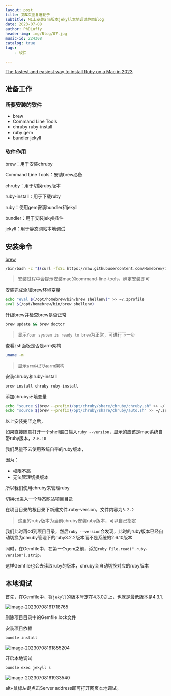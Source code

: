 ```yaml
---
layout: post
title: 第N次重复造轮子
subtitle: M1上安装arm版本jekyll本地调试静态blog
date: 2023-07-08
author: PhDLuffy
header-img: img/Blog/07.jpg
music-id: 224308
catalog: true
tags:
    - 软件

---
```




[The fastest and easiest way to install Ruby on a Mac in 2023](https://www.moncefbelyamani.com/how-to-install-xcode-homebrew-git-rvm-ruby-on-mac/#start-here-if-you-choose-the-long-and-manual-route)

## 准备工作

### 所要安装的软件

- brew
- Command Line Tools
- chruby ruby-install
- ruby gem
- bundler jekyll

### 软件作用

brew：用于安装chruby

Command Line Tools：安装brew必备

chruby：用于切换ruby版本

ruby-install：用于下载ruby

ruby：使用gem安装bundler和jekyll

bundler：用于安装jekyll插件

jekyll：用于静态网站本地调试

## 安装命令

[brew](https://brew.sh/)

```zsh
/bin/bash -c "$(curl -fsSL https://raw.githubusercontent.com/Homebrew/install/HEAD/install.sh)"
```

> 安装过程中会提示安装mac的command-line-tools，确定安装即可

安装完成添加brew环境变量

```zsh
echo "eval $(/opt/homebrew/bin/brew shellenv)" >> ~/.zprofile
eval $(/opt/homebrew/bin/brew shellenv)
```

升级brew并检查brew是否正常

```zsh
brew update && brew doctor
```

>显示`Your system is ready to brew`为正常，可进行下一步

查看zsh面板是否是arm架构

```zsh
uname -m
```

> 显示`arm64`即为arm架构

安装chruby和ruby-install

```zsh
brew install chruby ruby-install
```

添加chruby环境变量

```zsh
echo "source $(brew --prefix)/opt/chruby/share/chruby/chruby.sh" >> ~/.zshrc
echo "source $(brew --prefix)/opt/chruby/share/chruby/auto.sh" >> ~/.zshrc
```



以上安装完毕之后，

如果直接随意打开一个shell窗口输入`ruby --version`，显示的应该是mac系统自带ruby版本，`2.6.10`

我们尽量不去使用系统自带的ruby版本，

因为：

- 权限不高
- 无法管理切换版本

所以我们使用chruby来管理ruby



切换cd进入一个静态网站项目目录

在项目目录的根目录下新建文件.ruby-version，文件内容为`3.2.2`

> 这里的ruby版本为当前chruby安装ruby版本，可以自己指定

我们此时再cd到项目目录，然后`ruby --version`会发现，此时的ruby版本已经自动切换为chruby管理下的ruby3.2.2版本而不是系统的2.6.10版本



同时，在Gemfile中，在第一个gem之前，添加`ruby File.read(".ruby-version").strip`，

这样Gemfile也会去读取ruby的版本，chruby会自动切换对应的ruby版本



## 本地调试

首先，在Gemfile中，将`jekyll`的版本号定在4.3.0之上，也就是最低版本是4.3.1.

![image-20230708161718765](https://fastly.jsdelivr.net/gh/PhDLuffy/PicGo@master/img/202307081617860.png)

删除项目目录中的Gemfile.lock文件

安装项目依赖

```zsh
bundle install 
```

![image-20230708161855204](https://fastly.jsdelivr.net/gh/PhDLuffy/PicGo@master/img/202307081618236.png)

开启本地调试

```zsh
bundle exec jekyll s
```

![image-20230708161933540](https://fastly.jsdelivr.net/gh/PhDLuffy/PicGo@master/img/202307081619333.png)

alt+鼠标左键点击Server address即可打开网页本地调试。
